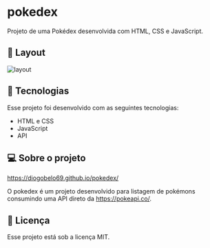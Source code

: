 # pokedex
Projeto de uma Pokédex desenvolvida com HTML, CSS e JavaScript.



## 🔖 Layout
![layout](https://github.com/DiogoBelo69/pokedex/blob/main/images/Sem%20t%C3%ADtulo.png)



## 🚀 Tecnologias

Esse projeto foi desenvolvido com as seguintes tecnologias:

- HTML e CSS
- JavaScript 
- API

## 💻 Sobre o projeto

https://diogobelo69.github.io/pokedex/

O pokedex é um projeto desenvolvido para listagem de pokémons consumindo uma API direto da https://pokeapi.co/.

## :memo: Licença

Esse projeto está sob a licença MIT.
